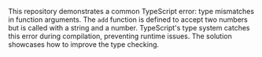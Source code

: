 This repository demonstrates a common TypeScript error: type mismatches in function arguments.  The `add` function is defined to accept two numbers but is called with a string and a number. TypeScript's type system catches this error during compilation, preventing runtime issues. The solution showcases how to improve the type checking.